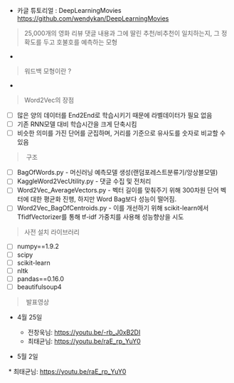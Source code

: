 - 카글 튜토리얼 : DeepLearningMovies https://github.com/wendykan/DeepLearningMovies
>  25,000개의 영화 리뷰 댓글 내용과 그에 딸린 추천/비추천이 일치하는지, 그 정확도를 두고 호불호를 예측하는 모형
- 
>  워드백 모형이란 ? 
- 
>  Word2Vec의 장점 
* [ ]  많은 양의 데이터를 End2End로 학습시키기 때문에 라벨데이터가 필요 없음
* [ ]  기존 RNN모델 대비 학습시간을 크게 단축시킴
* [ ]  비슷한 의미를 가진 단어를 군집하며, 거리를 기준으로 유사도를 숫자로 비교할 수 있음

>  구조
* [ ]  BagOfWords.py - 머신러닝 예측모델 생성(랜덤포레스트분류기/앙상블모델)
* [ ]  KaggleWord2VecUtility.py - 댓글 수집 및 전처리
* [ ]  Word2Vec_AverageVectors.py - 벡터 길이를 맞춰주기 위해 300차원 단어 벡터에 대한 평균화 진행, 하지만 Word Bag보다 성능이 떨어짐. 
* [ ]  Word2Vec_BagOfCentroids.py - 이를 개선하기 위해 scikit-learn에서 TfidfVectorizer를 통해 tf-idf 가중치를 사용해 성능향상을 시도
>  사전 설치 라이브러리
* [ ]  numpy==1.9.2
* [ ]  scipy
* [ ]  scikit-learn
* [ ]  nltk
* [ ]  pandas==0.16.0
* [ ]  beautifulsoup4

>  발표영상
- 4월 25일

  * 전창욱님: https://youtu.be/-rb_J0xB2DI
  
  * 최태균님: https://youtu.be/raE_rp_YuY0

- 5월 2일

  * 최태균님: https://youtu.be/raE_rp_YuY0
